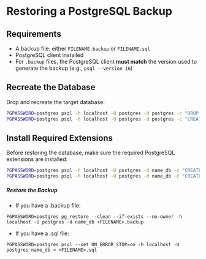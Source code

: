 # Restoring a PostgreSQL Backup

## Requirements

- A backup file: either `FILENAME.backup` or `FILENAME.sql`  
- PostgreSQL client installed  
- For `.backup` files, the PostgreSQL client **must match** the version used to generate the backup (e.g., `psql --version 16`)

## Recreate the Database
Drop and recreate the target database:

```bash
PGPASSWORD=postgres psql -h localhost -U postgres -d postgres -c "DROP DATABASE IF EXISTS name_db;"
PGPASSWORD=postgres psql -h localhost -U postgres -d postgres -c "CREATE DATABASE name_db;"
```

## Install Required Extensions

Before restoring the database, make sure the required PostgreSQL extensions are installed:

```bash
PGPASSWORD=postgres psql -h localhost -U postgres -d name_db -c "CREATE EXTENSION IF NOT EXISTS citext;"
PGPASSWORD=postgres psql -h localhost -U postgres -d name_db -c "CREATE EXTENSION IF NOT EXISTS pg_trgm;"
```


##### Restore the Backup
 - If you have a .backup file:

`PGPASSWORD=postgres pg_restore --clean --if-exists --no-owner -h localhost -U postgres -d name_db <FILENAME>.backup`

 - If you have a .sql file:

`PGPASSWORD=postgres psql --set ON_ERROR_STOP=on -h localhost -U postgres name_db < <FILENAME>.sql`
